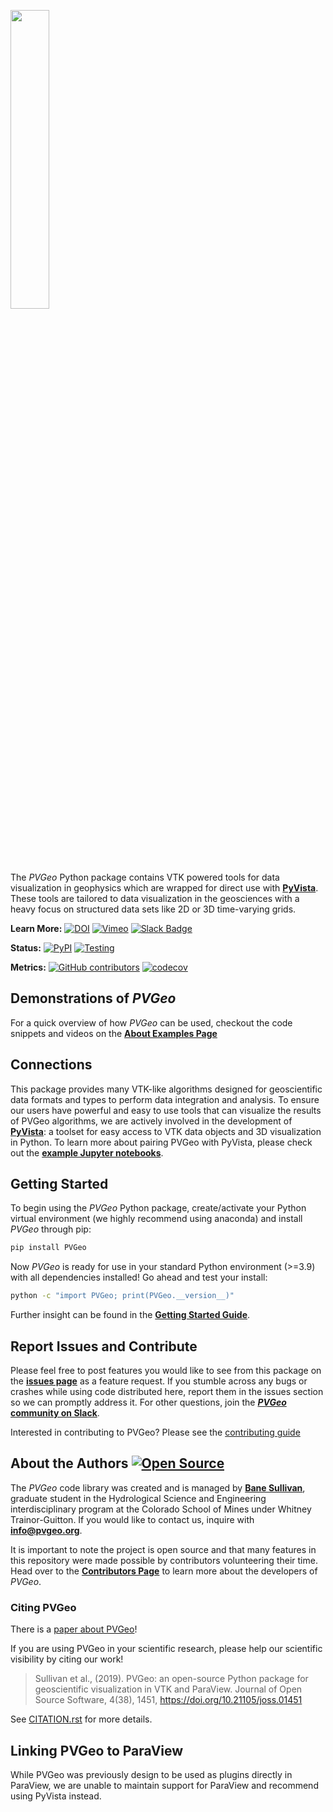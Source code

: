 <a href="http://pvgeo.org"><img src="PVGeo_icon_horiz.png" width="35%" /></a>

The *PVGeo* Python package contains VTK powered tools for data visualization in
geophysics which are wrapped for direct use with
[**PyVista**](https://github.com/pyvista/pyvista). These tools are tailored to
data visualization in the geosciences with a heavy focus on structured data sets
like 2D or 3D time-varying grids.

**Learn More:**
[![DOI](http://joss.theoj.org/papers/10.21105/joss.01451/status.svg)](https://doi.org/10.21105/joss.01451)
[![Vimeo](https://img.shields.io/badge/demos-grey.svg?logo=vimeo)](https://vimeo.com/user82050125)
[![Slack Badge](https://img.shields.io/badge/Slack-PVGeo-4B0082.svg?logo=slack)](http://slack.pvgeo.org)

**Status:** [![PyPI](https://img.shields.io/pypi/v/PVGeo.svg?logo=python&logoColor=white)](https://pypi.org/project/PVGeo/)
[![Testing](https://github.com/OpenGeoVis/PVGeo/actions/workflows/test.yml/badge.svg)](https://github.com/OpenGeoVis/PVGeo/actions/workflows/test.yml)

**Metrics:**
[![GitHub contributors](https://img.shields.io/github/contributors/OpenGeoVis/PVGeo.svg?logo=github&logoColor=white)](https://GitHub.com/OpenGeoVis/PVGeo/graphs/contributors/)
[![codecov](https://codecov.io/gh/OpenGeoVis/PVGeo/branch/main/graph/badge.svg)](https://codecov.io/gh/OpenGeoVis/PVGeo/branch/main)

## Demonstrations of *PVGeo*

For a quick overview of how *PVGeo* can be used, checkout the code snippets and
videos on the [**About Examples Page**](https://pvgeo.org/about-examples.html)

## Connections

This package provides many VTK-like algorithms designed for geoscientific data
formats and types to perform data integration and analysis.
To ensure our users have powerful and easy to use tools that can visualize the
results of PVGeo algorithms, we are actively involved in the development of
[**PyVista**](https://github.com/pyvista/pyvista): a toolset for easy access to
VTK data objects and 3D visualization in Python.
To learn more about pairing PVGeo with PyVista, please check out the
[**example Jupyter notebooks**](https://github.com/OpenGeoVis/PVGeo-Examples).

## Getting Started

To begin using the *PVGeo* Python package, create/activate your Python virtual
environment (we highly recommend using anaconda) and install *PVGeo* through pip:

```bash
pip install PVGeo
```

Now *PVGeo* is ready for use in your standard Python environment (>=3.9)
with all dependencies installed! Go ahead and test your install:

```bash
python -c "import PVGeo; print(PVGeo.__version__)"
```

Further insight can be found in the [**Getting Started Guide**](http://pvgeo.org/overview/getting-started.html).

## Report Issues and Contribute

Please feel free to post features you would like to see from this package on the
[**issues page**](https://github.com/OpenGeoVis/PVGeo/issues) as a feature
request.
If you stumble across any bugs or crashes while using code distributed here,
report them in the issues section so we can promptly address it.
For other questions, join the [***PVGeo* community on Slack**](http://slack.pvgeo.org).

Interested in contributing to PVGeo? Please see the [contributing guide](https://pvgeo.org/dev-guide/contributing.html)

## About the Authors [![Open Source](https://img.shields.io/badge/open--source-yes-brightgreen.svg)](https://opensource.com/resources/what-open-source)

The *PVGeo* code library was created and is managed by [**Bane Sullivan**](http://banesullivan.com),
graduate student in the Hydrological Science and Engineering interdisciplinary
program at the Colorado School of Mines under Whitney Trainor-Guitton.
If you would like to contact us, inquire with [**info@pvgeo.org**](mailto:info@pvgeo.org).

It is important to note the project is open source and that many features in
this repository were made possible by contributors volunteering their time.
Head over to the [**Contributors Page**](https://github.com/OpenGeoVis/PVGeo/graphs/contributors)
to learn more about the developers of *PVGeo*.

### Citing PVGeo

There is a [paper about PVGeo](https://doi.org/10.21105/joss.01451)!

If you are using PVGeo in your scientific research, please help our scientific
visibility by citing our work!

> Sullivan et al., (2019). PVGeo: an open-source Python package for geoscientific visualization in VTK and ParaView. Journal of Open Source Software, 4(38), 1451, https://doi.org/10.21105/joss.01451

See [CITATION.rst](https://github.com/OpenGeoVis/PVGeo/blob/main/CITATION.rst)
for more details.

## Linking PVGeo to ParaView

While PVGeo was previously design to be used as plugins directly in ParaView, we are
unable to maintain support for ParaView and recommend using PyVista instead.
